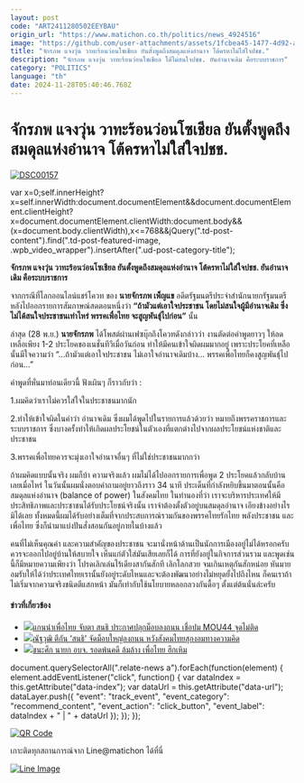 ```yaml
---
layout: post
code: "ART2411280502EEYBAU"
origin_url: "https://www.matichon.co.th/politics/news_4924516"
image: "https://github.com/user-attachments/assets/1fcbea45-1477-4d92-ae04-53186619630d"
title: "จักรภพ แจงวุ่น วาทะร้อนว่อนโซเชียล ยันตั้งพูดถึงสมดุลแห่งอำนาจ โต้ครหาไม่ใส่ใจปชช."
description: "จักรภพ แจงวุ่น วาทะร้อนว่อนโซเชียล โต้ไม่สนใจปชช. ยันอำนาจเดิม คือระบบราชการ"
category: "POLITICS"
language: "th"
date: 2024-11-28T05:40:46.768Z
---
```


# จักรภพ แจงวุ่น วาทะร้อนว่อนโซเชียล ยันตั้งพูดถึงสมดุลแห่งอำนาจ โต้ครหาไม่ใส่ใจปชช.

[![](https://www.matichon.co.th/wp-content/uploads/2024/11/DSC00157.jpg "DSC00157")](https://www.matichon.co.th/wp-content/uploads/2024/11/DSC00157.jpg)

var x=0;self.innerHeight?x=self.innerWidth:document.documentElement&&document.documentElement.clientHeight?x=document.documentElement.clientWidth:document.body&&(x=document.body.clientWidth),x<=768&&jQuery(".td-post-content").find(".td-post-featured-image, .wpb\_video\_wrapper").insertAfter(".ud-post-category-title");

**จักรภพ แจงวุ่น วาทะร้อนว่อนโซเชียล ยันตั้งพูดถึงสมดุลแห่งอำนาจ โต้ครหาไม่ใส่ใจปชช. ยันอำนาจเดิม คือระบบราชการ**

จากกรณีที่โลกออนไลน์แชร์โควท ของ **นายจักรภพ เพ็ญแข** อดีตรัฐมนตรีประจำสำนักนายกรัฐมนตรี หลังไปออกรายการสัมภาษณ์สดตอนหนึ่งว่า **“ถ้ามัวแต่เอาใจประชาชน โดยไม่สนใจผู้มีอำนาจเดิม ซึ่งไม่ได้สนใจประชาชนเท่าไหร่ พรรคเพื่อไทย จะสูญพันธุ์ไปก่อน”** นั้น

ล่าสุด (28 พ.ย.) **นายจักรภพ** ได้โพสต์ผ่านเฟซบุ๊กถึงโควทดังกล่าวว่า งานตัดต่อคำพูดยาวๆ ให้ลดเหลือเพียง 1-2 ประโยคของเนชั่นทีวีเมื่อวันก่อน ทำให้มีคนเข้าใจผิดผมมากอยู่ เพราะประโยคที่เหลือนั้นมีใจความว่า “…ถ้ามัวแต่เอาใจประชาชน ไม่เอาใจอำนาจเดิมบ้าง… พรรคเพื่อไทยก็คงสูญพันธุ์ไปก่อน…”

คำพูดที่หั่นมาท่อนเดียวนี้ ฟังเผินๆ ก็ราวกับว่า :

1.ผมคิดว่าเราไม่ควรใส่ใจในประชาชนมากนัก

2.ทำให้เข้าใจผิดในคำว่า อำนาจเดิม ซึ่งผมได้พูดไปในรายการแล้วด้วยว่า หมายถึงพรรคราชการและระบบราชการ ซึ่งบางครั้งทำให้เกิดผลประโยชน์ในตัวเองที่แตกต่างไปจากผลประโยชน์แห่งชาติและประชาชน

3.พรรคเพื่อไทยควรจะมุ่งเอาใจอำนาจอื่นๆ ที่ไม่ใช่ประชาชนมากกว่า

ถ้าผมคิดแบบนั้นจริง ผมก็บ้า ความจริงแล้ว ผมไม่ได้ไปออกรายการเพื่อพูด 2 ประโยคแล้วกลับบ้านเลยเมื่อไหร่ ในวันนั้นผมนั่งตอบคำถามอยู่ยาวถึงราว 34 นาที ประเด็นที่กำลังหยิบขึ้นมาตอนนั้นคือสมดุลแห่งอำนาจ (balance of power) ในสังคมไทย ในทำนองที่ว่า เราจะบริหารประเทศให้มีประสิทธิภาพและประชาชนได้รับประโยชน์จริงนั้น เราจำต้องตั้งตัวอยู่บนสมดุลอำนาจ เอียงข้างอย่างไรมิได้เลย ทั้งหมดนี้ผมได้รับอย่างเต็มที่จากประสบการณ์รวมกันของพรรคไทยรักไทย พลังประชาชน และเพื่อไทย ซึ่งก็นำมาแบ่งปันสั่งสอนกันอยู่ภายในบ้างแล้ว

คนที่ไม่เห็นคุณค่า และความสำคัญของประชาชน จะมานั่งหน้าด้านเป็นนักการเมืองอยู่ไม่ได้หรอกครับ ควรจะออกไปอยู่บ้านให้สบายใจ เห็นแก่ตัวใส่มันเสียเลยก็ได้ การที่ยังอยู่ในกิจการส่วนรวม และพูดเช่นนี้ก็มีหมายความเพียงว่า โปรดเลิกเล่นไร้เดียงสากันสักที เลิกโลกสวย จนเกินเหตุกันสักหน่อย หันมายอมรับให้ได้ว่าประเทศไทยเรานั้นยังอยู่ระดับไหนและจะต้องพัฒนาอย่างไม่หยุดยั้งไปถึงไหน ก็คนเราถ้าไม่เริ่มจากความจริงชนิดตีแสกหน้า มันก็เท่ากับใช้นโยบายหลอกลวงกันดื้อ​ๆ ตั้งแต่ต้นนั่นล่ะครับ

#### ข่าวที่เกี่ยวข้อง

*   [![](https://www.matichon.co.th/wp-content/uploads/2024/11/d130.jpg)แกนนำเพื่อไทย จับตา สนธิ ประกาศปลุกม็อบลงถนน เชื่อปม MOU44 จุดไม่ติด](https://www.matichon.co.th/politics/news_4924485)
*   [![](https://www.matichon.co.th/wp-content/uploads/2024/11/teegun1.jpg)ณัฐวุฒิ ตีกัน ‘สนธิ’ จัดม็อบใหญ่ลงถนน หวังสังคมไทยสุกงอมทางความคิด](https://www.matichon.co.th/politics/news_4920629)
*   [![](https://www.matichon.co.th/wp-content/uploads/2024/11/Online-234.jpg)ชนะศึก นายก อบจ. รอดพ้นคดี ล้มล้าง เพื่อไทย ฮึกเหิม](https://www.matichon.co.th/article/column-page-3/news_4919911)

document.querySelectorAll(".relate-news a").forEach(function(element) { element.addEventListener("click", function() { var dataIndex = this.getAttribute("data-index"); var dataUrl = this.getAttribute("data-url"); dataLayer.push({ "event": "track\_event", "event\_category": "recommend\_content", "event\_action": "click\_button", "event\_label": dataIndex + " | " + dataUrl }); }); });

[![QR Code](https://www.matichon.co.th/wp-content/uploads/2023/07/wob1371z.jpg)](https://lin.ee/ht0nDxX)

เกาะติดทุกสถานการณ์จาก Line@matichon ได้ที่นี่

[![Line Image](https://www.matichon.co.th/wp-content/uploads/2023/07/th.png)](https://lin.ee/ht0nDxX)